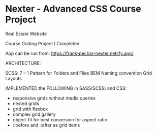 # Nexter - Advanced CSS Course Project

Real Estate Website 

Course Coding Project I Completed.

App can be run from: https://frank-pechar-nexter.netlify.app/

ARCHITECTURE:

 SCSS: 7 – 1 Pattern for Folders and Files
 BEM Naming convention 
 Grid Layouts 

IMPLEMENTED the FOLLOWING in SASS(SCSS) and CSS:

- responsive grids without media queries
- nested grids
- grid with flexbox
- complex grid gallery
- object-fit for best conversion for aspect ratio
- ::before and ::after as grid items
